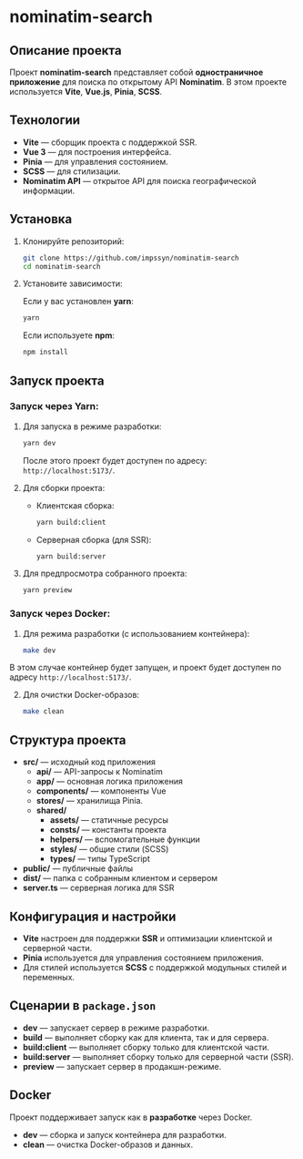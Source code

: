 # nominatim-search

## Описание проекта

Проект **nominatim-search** представляет собой **одностраничное приложение** для поиска по открытому API **Nominatim**. В этом проекте используется **Vite**, **Vue.js**, **Pinia**, **SCSS**.

## Технологии

- **Vite** — сборщик проекта с поддержкой SSR.
- **Vue 3** — для построения интерфейса.
- **Pinia** — для управления состоянием.
- **SCSS** — для стилизации.
- **Nominatim API** — открытое API для поиска географической информации.

## Установка

1. Клонируйте репозиторий:

   ```bash
   git clone https://github.com/impssyn/nominatim-search
   cd nominatim-search
   ```

2. Установите зависимости:

   Если у вас установлен **yarn**:

   ```bash
   yarn
   ```

   Если используете **npm**:

   ```bash
   npm install
   ```

## Запуск проекта

### Запуск через **Yarn**:

1. Для запуска в режиме разработки:

   ```bash
   yarn dev
   ```

   После этого проект будет доступен по адресу: `http://localhost:5173/`.

2. Для сборки проекта:

   - Клиентская сборка:

     ```bash
     yarn build:client
     ```

   - Серверная сборка (для SSR):

     ```bash
     yarn build:server
     ```

3. Для предпросмотра собранного проекта:

   ```bash
   yarn preview
   ```

### Запуск через **Docker**:

1. Для режима разработки (с использованием контейнера):

   ```bash
   make dev
   ```

В этом случае контейнер будет запущен, и проект будет доступен по адресу `http://localhost:5173/`.

2. Для очистки Docker-образов:

   ```bash
   make clean
   ```

## Структура проекта

- **src/** — исходный код приложения
  - **api/** — API-запросы к Nominatim
  - **app/** — основная логика приложения
  - **components/** — компоненты Vue
  - **stores/** — хранилища Pinia.
  - **shared/**
    - **assets/** — статичные ресурсы
    - **consts/** — константы проекта
    - **helpers/** — вспомогательные функции
    - **styles/** — общие стили (SCSS)
    - **types/** — типы TypeScript
- **public/** — публичные файлы
- **dist/** — папка с собранным клиентом и сервером
- **server.ts** — серверная логика для SSR

## Конфигурация и настройки

- **Vite** настроен для поддержки **SSR** и оптимизации клиентской и серверной части.
- **Pinia** используется для управления состоянием приложения.
- Для стилей используется **SCSS** с поддержкой модульных стилей и переменных.

## Сценарии в `package.json`

- **dev** — запускает сервер в режиме разработки.
- **build** — выполняет сборку как для клиента, так и для сервера.
- **build:client** — выполняет сборку только для клиентской части.
- **build:server** — выполняет сборку только для серверной части (SSR).
- **preview** — запускает сервер в продакшн-режиме.

## Docker

Проект поддерживает запуск как в **разработке** через Docker.

- **dev** — сборка и запуск контейнера для разработки.
- **clean** — очистка Docker-образов и данных.
